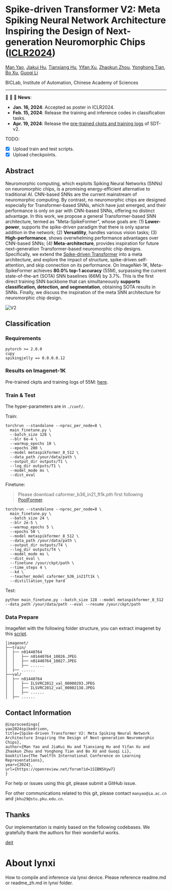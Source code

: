 # Spike-driven Transformer V2: Meta Spiking Neural Network Architecture Inspiring the Design of Next-generation Neuromorphic Chips ([ICLR2024](https://openreview.net/forum?id=1SIBN5Xyw7))

[Man Yao](https://scholar.google.com/citations?user=eE4vvp0AAAAJ), [Jiakui Hu](https://github.com/jkhu29), [Tianxiang Hu](), [Yifan Xu](https://scholar.google.com/citations?hl=zh-CN&user=pbcoTgsAAAAJ), [Zhaokun Zhou](https://scholar.google.com/citations?user=4nz-h1QAAAAJ), [Yonghong Tian](https://scholar.google.com/citations?user=fn6hJx0AAAAJ), [Bo Xu](), [Guoqi Li](https://scholar.google.com/citations?user=qCfE--MAAAAJ&)

BICLab, Institute of Automation, Chinese Academy of Sciences

---

:rocket:  :rocket:  :rocket: **News**:

- **Jan. 16, 2024**: Accepted as poster in ICLR2024.
- **Feb. 15, 2024**: Release the training and inference codes in classification tasks.
- **Apr. 19, 2024**: Release the [pre-trained ckpts and training logs](https://drive.google.com/drive/folders/12JcIRG8BF6JcgPsXIetSS14udtHXeSSx?usp=sharing) of SDT-v2.

TODO:

- [x] Upload train and test scripts.
- [x] Upload checkpoints.

## Abstract

Neuromorphic computing, which exploits Spiking Neural Networks (SNNs) on neuromorphic chips, is a promising energy-efficient alternative to traditional AI. CNN-based SNNs are the current mainstream of neuromorphic computing. By contrast, no neuromorphic chips are designed especially for Transformer-based SNNs, which have just emerged, and their performance is only on par with CNN-based SNNs, offering no distinct advantage. In this work, we propose a general Transformer-based SNN architecture, termed as "Meta-SpikeFormer", whose goals are: (1) **Lower-power**, supports the spike-driven paradigm that there is only sparse addition in the network; (2) **Versatility**, handles various vision tasks; (3) **High-performance**, shows overwhelming performance advantages over CNN-based SNNs; (4) **Meta-architecture**, provides inspiration for future next-generation Transformer-based neuromorphic chip designs. Specifically, we extend the [Spike-driven Transformer](https://github.com/BICLab/Spike-Driven-Transformer) into a meta architecture, and explore the impact of structure, spike-driven self-attention, and skip connection on its performance. On ImageNet-1K, Meta-SpikeFormer achieves **80.0% top-1 accuracy** (55M), surpassing the current state-of-the-art (SOTA) SNN baselines (66M) by 3.7%. This is the first direct training SNN backbone that can simultaneously **supports classification, detection, and segmentation**, obtaining SOTA results in SNNs. Finally, we discuss the inspiration of the meta SNN architecture for neuromorphic chip design.

![V2](./img/300_spike_driven_transformer_v2_me.png)

## Classification

### Requirements

```python3
pytorch >= 2.0.0
cupy
spikingjelly == 0.0.0.0.12
```

### Results on Imagenet-1K

Pre-trained ckpts and training logs of 55M: [here](https://drive.google.com/drive/folders/12JcIRG8BF6JcgPsXIetSS14udtHXeSSx?usp=sharing).

### Train & Test

The hyper-parameters are in `./conf/`.

Train:

```shell
torchrun --standalone --nproc_per_node=8 \
  main_finetune.py \
  --batch_size 128 \
  --blr 6e-4 \
  --warmup_epochs 10 \
  --epochs 200 \
  --model metaspikformer_8_512 \
  --data_path /your/data/path \
  --output_dir outputs/T1 \
  --log_dir outputs/T1 \
  --model_mode ms \
  --dist_eval
```

Finetune:

> Please download caformer_b36_in21_ft1k.pth first following [PoolFormer](https://github.com/sail-sg/poolformer).

```shell
torchrun --standalone --nproc_per_node=8 \
  main_finetune.py \
  --batch_size 24 \
  --blr 2e-5 \
  --warmup_epochs 5 \
  --epochs 50 \
  --model metaspikformer_8_512 \
  --data_path /your/data/path \
  --output_dir outputs/T4 \
  --log_dir outputs/T4 \
  --model_mode ms \
  --dist_eval \
  --finetune /your/ckpt/path \
  --time_steps 4 \
  --kd \
  --teacher_model caformer_b36_in21ft1k \
  --distillation_type hard
```

Test:

```shell
python main_finetune.py --batch_size 128 --model metaspikformer_8_512 --data_path /your/data/path --eval --resume /your/ckpt/path
```

### Data Prepare

ImageNet with the following folder structure, you can extract imagenet by this [script](https://gist.github.com/BIGBALLON/8a71d225eff18d88e469e6ea9b39cef4).

```shell
│imagenet/
├──train/
│  ├── n01440764
│  │   ├── n01440764_10026.JPEG
│  │   ├── n01440764_10027.JPEG
│  │   ├── ......
│  ├── ......
├──val/
│  ├── n01440764
│  │   ├── ILSVRC2012_val_00000293.JPEG
│  │   ├── ILSVRC2012_val_00002138.JPEG
│  │   ├── ......
│  ├── ......
```

## Contact Information

```
@inproceedings{
yao2024spikedriven,
title={Spike-driven Transformer V2: Meta Spiking Neural Network Architecture Inspiring the Design of Next-generation Neuromorphic Chips},
author={Man Yao and JiaKui Hu and Tianxiang Hu and Yifan Xu and Zhaokun Zhou and Yonghong Tian and Bo XU and Guoqi Li},
booktitle={The Twelfth International Conference on Learning Representations},
year={2024},
url={https://openreview.net/forum?id=1SIBN5Xyw7}
}
```

For help or issues using this git, please submit a GitHub issue.

For other communications related to this git, please contact `manyao@ia.ac.cn` and `jkhu29@stu.pku.edu.cn`.

## Thanks

Our implementation is mainly based on the following codebases. We gratefully thank the authors for their wonderful works.

[deit](https://github.com/facebookresearch/deit)


# About lynxi
How to compile and inference via lynxi device. Please reference readme.md or readme_zh.md in lynxi folder.